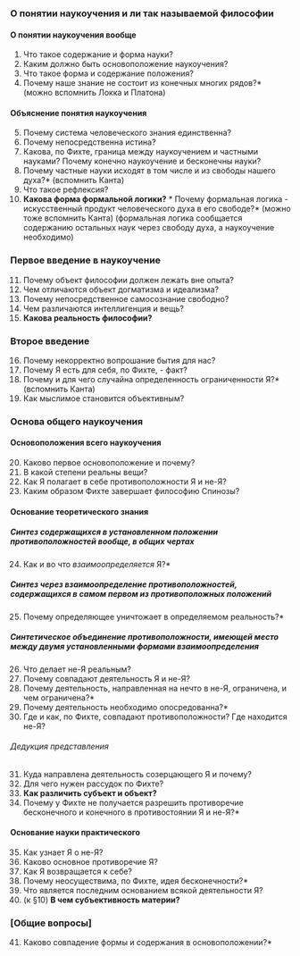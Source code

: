 ### О понятии наукоучения и ли так называемой философии
#### О понятии наукоучения вообще
1. Что такое содержание и форма науки?
2. Каким должно быть основоположение наукоучения?
3. Что такое форма и содержание положения?
4. Почему наше знание не состоит из конечных многих рядов?* (можно вспомнить Локка и Платона)
#### Объяснение понятия наукоучения
5. Почему система человеческого знания единственна?
6. Почему непосредственна истина?
7. Какова, по Фихте, граница между наукоучением и частными науками? Почему конечно наукоучение и бесконечны науки?
8. Почему частные науки исходят в том числе и из свободы нашего духа?* (вспомнить Канта)
9. Что такое рефлексия?
10. **Какова форма формальной логики?** * Почему формальная логика - искусственный продукт человеческого духа в его свободе?* (можно тоже вспомнить Канта) (формальная логика сообщается содержанию остальных наук через свободу духа, а наукоучение необходимо)
### Первое введение в наукоучение
11. Почему объект философии должен лежать вне опыта?
12. Чем отличаются объект догматизма и идеализма?
13. Почему непосредственное самосознание свободно?
14. Чем различаются интеллигенция и вещь?
15. **Какова реальность философии?**
### Второе введение
16. Почему некорректно вопрошание бытия для нас?
17. Почему Я есть для себя, по Фихте, - факт?
18. Почему и для чего случайна определенность ограниченности Я?* (вспомнить Канта)
19. Как мыслимое становится объективным?
### Основа общего наукоучения
#### Основоположения всего наукоучения
20. Каково первое основоположение и почему?
21. В какой степени реальны вещи?
22. Как Я полагает в себе противоположности Я и не-Я?
23. Каким образом Фихте завершает философию Спинозы?
#### Основание теоретического знания
##### Синтез содержащихся в установленном положении противоположностей вообще, в общих чертах
24. Как и во что *взаимоопределяется* Я?*
##### Синтез через взаимоопределение противоположностей, содержащихся в самом первом из противоположных положений
25. Почему определяющее уничтожает в определяемом реальность?*
##### Синтетическое объединение противоположности, имеющей место между двумя установленными формами взаимоопределения
26. Что делает не-Я реальным?
27. Почему совпадают деятельность Я и не-Я?
28. Почему деятельность, направленная на нечто в не-Я, ограничена, и чем ограничена?*
29. Почему деятельность необходимо опосредованна?*
30. Где и как, по Фихте, совпадают противоположности? Где находится не-Я?
###### Дедукция представления
31. Куда направлена деятельность созерцающего Я и почему?
32. Для чего нужен рассудок по Фихте?
33. **Как различить субъект и объект?**
34. Почему у Фихте не получается разрешить противоречие бесконечного и конечного в противостоянии Я и не-Я?*
#### Основание науки практического
35. Как узнает Я о не-Я?
36. Каково основное противоречие Я?
37. Как Я возвращается к себе?
38. Почему неосуществима, по Фихте, идея бесконечности?*
39. Что является последним основанием всякой деятельности Я?
40. (к §10) **В чем субъективность материи?**
### [Общие вопросы]
41. Каково совпадение формы и содержания в основоположении?*